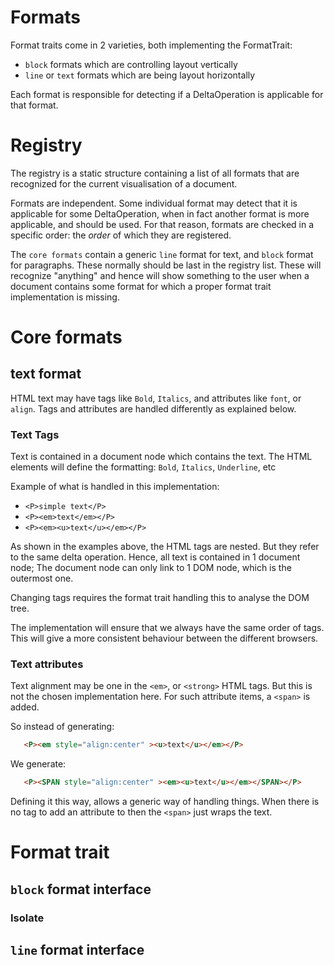# Formats
 Format traits come in 2 varieties, both implementing the FormatTrait:

 - `block` formats which are controlling layout vertically
 - `line` or `text` formats which are being layout horizontally

 Each format is responsible for detecting if a DeltaOperation is applicable for
 that format. 

# Registry 
The registry is a static structure containing a list of all formats that are recognized
for the current visualisation of a document. 

Formats are independent. Some individual format may detect that it is applicable for 
some DeltaOperation, when in fact another format is more applicable, and should be used.
For that reason, formats are checked in a specific order: the *order* of which
they are registered.

The `core formats` contain a generic `line` format for text, and `block` format for paragraphs.
These normally should be last in the registry list. These will recognize "anything" and hence
will show something to the user when a document contains some format for which a proper
format trait implementation is missing.

# Core formats
## text format

HTML text may have tags like `Bold`, `Italics`, and attributes like `font`, or `align`.
Tags and attributes are handled differently as explained below.

### Text Tags
 Text is contained in a document node which contains the text.
 The HTML elements will define the formatting: `Bold`, `Italics`, `Underline`, etc

 Example of what is handled in this implementation:
 - `<P>simple text</P>`
 - `<P><em>text</em></P>`
 - `<P><em><u>text</u></em></P>`

As shown in the examples above, the HTML tags are nested. But they refer to the same
delta operation. Hence, all text is contained in 1 document node; The document node
can only link to 1 DOM node, which is the outermost one.

Changing tags requires the format trait handling this to analyse the DOM tree.

The implementation will ensure that we always have the same order of tags. This will
give a more consistent behaviour between the different browsers.


### Text attributes
Text alignment may be one in the `<em>`, or `<strong>` HTML tags. But this is not the chosen
implementation here. For such attribute items, a `<span>` is added.

So instead of generating:
```html
   <P><em style="align:center" ><u>text</u></em></P>
```
We generate:
```html
   <P><SPAN style="align:center" ><em><u>text</u></em></SPAN></P>
```

Defining it this way, allows a generic way of handling things. When there is no tag to add an
attribute to then the `<span>` just wraps the text.

# Format trait 
## `block` format interface
### Isolate

## `line` format interface
